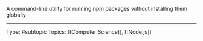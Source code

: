 A command-line utility for running npm packages without installing them globally
___
Type: #subtopic 
Topics: [[Computer Science]], [[Node.js]]

